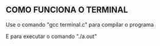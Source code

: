 ## COMO FUNCIONA O TERMINAL ##

Use o comando "gcc terminal.c" para compilar o programa

E para executar o comando "./a.out"